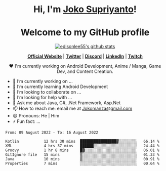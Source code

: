 <h1 align="center">Hi, I'm <a href="https://www.google.com">Joko Supriyanto</a>!</h1>
<h1 align="center">Welcome to my GitHub profile</h1>

<p align="center">
  <a href="https://github.com/jokomanza"><img src="https://github-readme-stats.vercel.app/api?username=jokomanza&hide_border=true&show_icons=true" alt="edisonlee55's github stats"></a>
</p>

<p align="center">
  <strong><a href="https://www.google.com">Official Website</a></strong> |
  <strong><a href="https://twitter.com/jokomanza">Twitter</a></strong> |
  <strong><a href="https://discord.gg/nYXzaUS">Discord</a></strong> |
  <strong><a href="https://www.linkedin.com/in/jokomanza">LinkedIn</a></strong> |
  <strong><a href="https://www.twitch.tv/jokomanza">Twitch</a></strong>
</p>

<p align="center">❤ I'm currently working on Android Development, Anime / Manga, Game Dev, and Content Creation.</p>

- 🔭 I’m currently working on ...
- 🌱 I’m currently learning Android Development
- 👯 I’m looking to collaborate on ...
- 🤔 I’m looking for help with ...
- 💬 Ask me about Java, C#, .Net Framework, Asp.Net
- 📫 How to reach me: email me at Jokomanza@gmail.com
- 😄 Pronouns: He | Him
- ⚡ Fun fact: ...

<!--START_SECTION:waka-->

```text
From: 09 August 2022 - To: 16 August 2022

Kotlin           12 hrs 30 mins  ████████████████▓░░░░░░░░   66.14 %
XML              4 hrs 37 mins   ██████░░░░░░░░░░░░░░░░░░░   24.44 %
Groovy           1 hr 8 mins     █▓░░░░░░░░░░░░░░░░░░░░░░░   06.01 %
GitIgnore file   15 mins         ▒░░░░░░░░░░░░░░░░░░░░░░░░   01.33 %
Java             10 mins         ▒░░░░░░░░░░░░░░░░░░░░░░░░   00.91 %
Properties       7 mins          ░░░░░░░░░░░░░░░░░░░░░░░░░   00.64 %
```

<!--END_SECTION:waka-->
